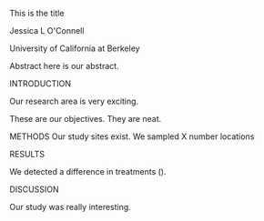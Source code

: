 ﻿This is the title

Jessica L O'Connell

University of California at Berkeley

Abstract	 here is our abstract.

INTRODUCTION

Our research area is very exciting.

These are our objectives. They are neat.

METHODS
Our study sites exist. We sampled X number locations

RESULTS

We detected a difference in treatments ().

DISCUSSION

Our study was really interesting.

